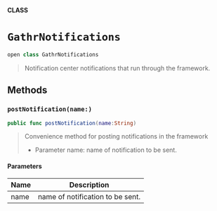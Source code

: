 **CLASS**

# `GathrNotifications`

```swift
open class GathrNotifications
```

> Notification center notifications that run through the framework.

## Methods
### `postNotification(name:)`

```swift
public func postNotification(name:String)
```

> Convenience method for posting notifications in the framework
> - Parameter name: name of notification to be sent.

#### Parameters

| Name | Description |
| ---- | ----------- |
| name | name of notification to be sent. |